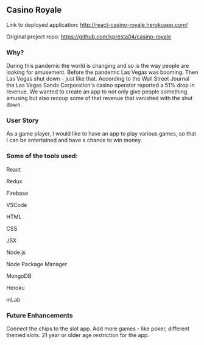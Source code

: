 ## Casino Royale

Link to deployed application: http://react-casino-royale.herokuapp.com/

Original project repo: https://github.com/kpresta04/casino-royale

### Why?

During this pandemic the world is changing and so is the way people are looking for amusement. Before the pandemic Las Vegas was booming. Then Las Vegas shut down - just like that. According to the Wall Street Journal the Las Vegas Sands Corporation's casino operator reported a 51% drop in revenue. We wanted to create an app to not only give people something amusing but also recoup some of that revenue that vanished with the shut down.

### User Story

As a game player, I would like to have an app to play various games, so that I can be entertained and have a chance to win money.

### Some of the tools used:

React

Redux

Firebase

VSCode

HTML

CSS

JSX

Node.js

Node Package Manager

MongoDB

Heroku

mLab


### Future Enhancements

Connect the chips to the slot app.
Add more games - like poker, different themed slots.
21 year or older age restriction for the app.
